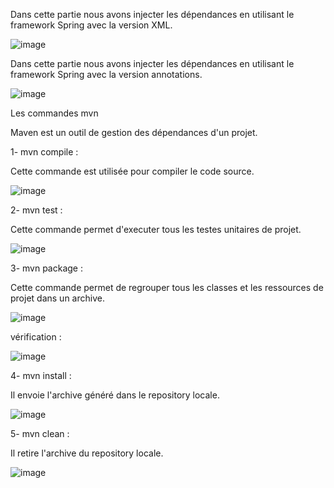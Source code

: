 Dans cette partie nous avons injecter les dépendances en utilisant le framework Spring avec la version XML.

![image](https://user-images.githubusercontent.com/101976300/161964609-d0510777-3945-449b-a432-6947a2de3a9f.png)

Dans cette partie nous avons injecter les dépendances en utilisant le framework Spring avec la version annotations.

![image](https://user-images.githubusercontent.com/101976300/161965699-c2c9855e-0f5e-4b85-b3b1-224c95a023ea.png)

Les commandes mvn 

Maven est un outil de gestion des dépendances d'un projet.

1- mvn compile :

Cette commande est utilisée pour compiler le code source.

![image](https://user-images.githubusercontent.com/101976300/161967963-26ecf6b5-a5e6-48e1-9391-78126606bf5c.png)

2- mvn test :

Cette commande permet d'executer tous les testes unitaires de projet.

![image](https://user-images.githubusercontent.com/101976300/161968111-ab5d17a1-c614-4817-b19c-2a8bec4dfa9a.png)

3- mvn package :

Cette commande permet de regrouper tous les classes et les ressources de projet dans un archive.

![image](https://user-images.githubusercontent.com/101976300/161968467-7a9ad1f2-8171-4288-9f23-ac5009b60839.png)

vérification :

![image](https://user-images.githubusercontent.com/101976300/161968765-f3f53a4c-1874-4388-af0e-8b8933ed46ac.png)

4- mvn install :

Il envoie l'archive généré dans le repository locale.

![image](https://user-images.githubusercontent.com/101976300/161968999-3393093f-6118-4299-86ac-0270afd28f9b.png)

5- mvn clean :

Il retire l'archive du repository locale.

![image](https://user-images.githubusercontent.com/101976300/161970490-3645ba5b-6749-44d2-87bc-2de19cbced4e.png)



